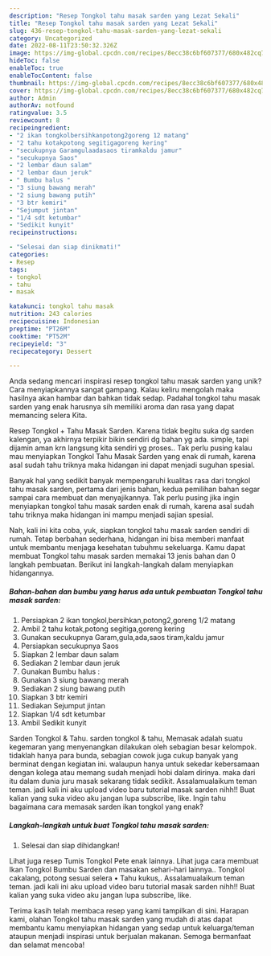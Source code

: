 ```yaml
---
description: "Resep Tongkol tahu masak sarden yang Lezat Sekali"
title: "Resep Tongkol tahu masak sarden yang Lezat Sekali"
slug: 436-resep-tongkol-tahu-masak-sarden-yang-lezat-sekali
category: Uncategorized
date: 2022-08-11T23:50:32.326Z
image: https://img-global.cpcdn.com/recipes/8ecc38c6bf607377/680x482cq70/tongkol-tahu-masak-sarden-foto-resep-utama.jpg
hideToc: false
enableToc: true
enableTocContent: false
thumbnail: https://img-global.cpcdn.com/recipes/8ecc38c6bf607377/680x482cq70/tongkol-tahu-masak-sarden-foto-resep-utama.jpg
cover: https://img-global.cpcdn.com/recipes/8ecc38c6bf607377/680x482cq70/tongkol-tahu-masak-sarden-foto-resep-utama.jpg
author: Admin
authorAv: notfound
ratingvalue: 3.5
reviewcount: 8
recipeingredient:
- "2 ikan tongkolbersihkanpotong2goreng 12 matang"
- "2 tahu kotakpotong segitigagoreng kering"
- "secukupnya Garamgulaadasaos tiramkaldu jamur"
- "secukupnya Saos"
- "2 lembar daun salam"
- "2 lembar daun jeruk"
- " Bumbu halus "
- "3 siung bawang merah"
- "2 siung bawang putih"
- "3 btr kemiri"
- "Sejumput jintan"
- "1/4 sdt ketumbar"
- "Sedikit kunyit"
recipeinstructions:

- "Selesai dan siap dinikmati!"
categories:
- Resep
tags:
- tongkol
- tahu
- masak

katakunci: tongkol tahu masak 
nutrition: 243 calories
recipecuisine: Indonesian
preptime: "PT26M"
cooktime: "PT52M"
recipeyield: "3"
recipecategory: Dessert

---
```





Anda sedang mencari inspirasi resep tongkol tahu masak sarden yang unik? Cara menyiapkannya sangat gampang. Kalau keliru mengolah maka hasilnya akan hambar dan bahkan tidak sedap. Padahal tongkol tahu masak sarden yang enak harusnya sih memiliki aroma dan rasa yang dapat memancing selera Kita.





Resep Tongkol + Tahu Masak Sarden. Karena tidak begitu suka dg sarden kalengan, ya akhirnya terpikir bikin sendiri dg bahan yg ada. simple, tapi dijamin aman krn langsung kita sendiri yg proses.. Tak perlu pusing kalau mau menyiapkan Tongkol Tahu Masak Sarden yang enak di rumah, karena asal sudah tahu triknya maka hidangan ini dapat menjadi suguhan spesial.

Banyak hal yang sedikit banyak mempengaruhi kualitas rasa dari tongkol tahu masak sarden, pertama dari jenis bahan, kedua pemilihan bahan segar sampai cara membuat dan menyajikannya. Tak perlu pusing jika ingin menyiapkan tongkol tahu masak sarden enak di rumah, karena asal sudah tahu triknya maka hidangan ini mampu menjadi sajian spesial.






Nah, kali ini kita coba, yuk, siapkan tongkol tahu masak sarden sendiri di rumah. Tetap berbahan sederhana, hidangan ini bisa memberi manfaat untuk membantu menjaga kesehatan tubuhmu sekeluarga. Kamu dapat membuat Tongkol tahu masak sarden memakai 13 jenis bahan dan 0 langkah pembuatan. Berikut ini langkah-langkah dalam menyiapkan hidangannya.

<!--inarticleads1-->

##### Bahan-bahan dan bumbu yang harus ada untuk pembuatan Tongkol tahu masak sarden:

1. Persiapkan 2 ikan tongkol,bersihkan,potong2,goreng 1/2 matang
1. Ambil 2 tahu kotak,potong segitiga,goreng kering
1. Gunakan secukupnya Garam,gula,ada,saos tiram,kaldu jamur
1. Persiapkan secukupnya Saos
1. Siapkan 2 lembar daun salam
1. Sediakan 2 lembar daun jeruk
1. Gunakan  Bumbu halus :
1. Gunakan 3 siung bawang merah
1. Sediakan 2 siung bawang putih
1. Siapkan 3 btr kemiri
1. Sediakan Sejumput jintan
1. Siapkan 1/4 sdt ketumbar
1. Ambil Sedikit kunyit


Sarden Tongkol &amp; Tahu. sarden tongkol &amp; tahu, Memasak adalah suatu kegemaran yang menyenangkan dilakukan oleh sebagian besar kelompok. tidaklah hanya para bunda, sebagian cowok juga cukup banyak yang berminat dengan kegiatan ini. walaupun hanya untuk sekedar kebersamaan dengan kolega atau memang sudah menjadi hobi dalam dirinya. maka dari itu dalam dunia juru masak sekarang tidak sedikit. Assalamualaikum teman teman. jadi kali ini aku upload video baru tutorial masak sarden nihh!! Buat kalian yang suka video aku jangan lupa subscribe, like. Ingin tahu bagaimana cara memasak sarden ikan tongkol yang enak? 

<!--inarticleads2-->

##### Langkah-langkah untuk buat Tongkol tahu masak sarden:


1. Selesai dan siap dihidangkan!

Lihat juga resep Tumis Tongkol Pete enak lainnya. Lihat juga cara membuat ️ Ikan Tongkol Bumbu Sarden dan masakan sehari-hari lainnya.. Tongkol cakalang, potong sesuai selera • Tahu kukus,. Assalamualaikum teman teman. jadi kali ini aku upload video baru tutorial masak sarden nihh!! Buat kalian yang suka video aku jangan lupa subscribe, like. 

Terima kasih telah membaca resep yang kami tampilkan di sini. Harapan kami, olahan Tongkol tahu masak sarden yang mudah di atas dapat membantu kamu menyiapkan hidangan yang sedap untuk keluarga/teman ataupun menjadi inspirasi untuk berjualan makanan. Semoga bermanfaat dan selamat mencoba!
